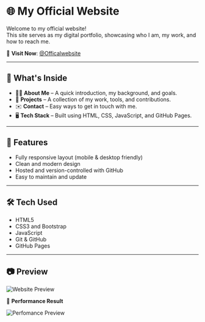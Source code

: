 # 🌐 My Official Website

Welcome to my official website!  
This site serves as my digital portfolio, showcasing who I am, my work, and how to reach me.

🔗 **Visit Now**: [@Officalwebsite](https://myselfanandvp.github.io/officialwebsite/)

---

## 📌 What's Inside

- 🧑‍💼 **About Me** – A quick introduction, my background, and goals.
- 🧰 **Projects** – A collection of my work, tools, and contributions.
- ✉️ **Contact** – Easy ways to get in touch with me.
- 🖥️ **Tech Stack** – Built using HTML, CSS, JavaScript, and GitHub Pages.

---

## 🚀 Features

- Fully responsive layout (mobile & desktop friendly)
- Clean and modern design
- Hosted and version-controlled with GitHub
- Easy to maintain and update

---

## 🛠️ Tech Used

- HTML5
- CSS3 and Bootstrap 
- JavaScript
- Git & GitHub
- GitHub Pages

---

## 📷 Preview

![Website Preview](https://github.com/user-attachments/assets/e8b6e3cb-e73c-4c57-bad9-94e552fc3118) 


🚀 **Performance Result**  

![Perfomance Preview]() 



